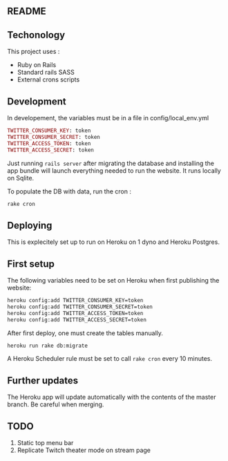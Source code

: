 ## README

## Techonology

This project uses :

- Ruby on Rails
- Standard rails SASS
- External crons scripts

## Development

In developement, the variables must be in a file in config/local_env.yml

~~~ rb
TWITTER_CONSUMER_KEY: token
TWITTER_CONSUMER_SECRET: token
TWITTER_ACCESS_TOKEN: token
TWITTER_ACCESS_SECRET: token
~~~

Just running `rails server` after migrating the database and installing the app bundle will launch everything needed to run the website. It runs locally on Sqlite.

To populate the DB with data, run the cron :

~~~ sh
rake cron
~~~

## Deploying

This is explecitely set up to run on Heroku on 1 dyno and Heroku Postgres.

## First setup

The following variables need to be set on Heroku when first publishing the website:

~~~ sh
heroku config:add TWITTER_CONSUMER_KEY=token
heroku config:add TWITTER_CONSUMER_SECRET=token
heroku config:add TWITTER_ACCESS_TOKEN=token
heroku config:add TWITTER_ACCESS_SECRET=token
~~~

After first deploy, one must create the tables manually.

~~~ sh
heroku run rake db:migrate
~~~

A Heroku Scheduler rule must be set to call `rake cron` every 10 minutes.

## Further updates

The Heroku app will update automatically with the contents of the master branch. Be careful when merging.

## TODO

1. Static top menu bar
2. Replicate Twitch theater mode on stream page 
